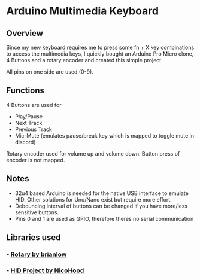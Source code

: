 # Arduino Multimedia Keyboard

## Overview
Since my new keyboard requires me to press some fn + X key combinations to access the multimedia keys, I quickly bought an Arduino Pro Micro clone, 4 Buttons and a rotary encoder and created this simple project.

All pins on one side are used (0-9).

## Functions
4 Buttons are used for
- Play/Pause
- Next Track
- Previous Track
- Mic-Mute (emulates pause/break key which is mapped to toggle mute in discord)

Rotary encoder used for volume up and volume down. Button press of encoder is not mapped.

## Notes
- 32u4 based Arduino is needed for the native USB interface to emulate HID. Other solutions for Uno/Nano exist but require more effort.
- Debouncing interval of buttons can be changed if you have more/less sensitive buttons.
- Pins 0 and 1 are used as GPIO, therefore theres no serial communication

## Libraries used
### - [Rotary by brianlow](https://github.com/brianlow/Rotary)
### - [HID Project by NicoHood](https://github.com/NicoHood/HID)

